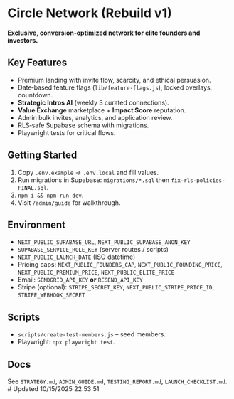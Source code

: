 # Circle Network (Rebuild v1)

**Exclusive, conversion‑optimized network for elite founders and investors.**

## Key Features
- Premium landing with invite flow, scarcity, and ethical persuasion.
- Date‑based feature flags (`lib/feature-flags.js`), locked overlays, countdown.
- **Strategic Intros AI** (weekly 3 curated connections).
- **Value Exchange** marketplace + **Impact Score** reputation.
- Admin bulk invites, analytics, and application review.
- RLS‑safe Supabase schema with migrations.
- Playwright tests for critical flows.

## Getting Started
1. Copy `.env.example` → `.env.local` and fill values.
2. Run migrations in Supabase: `migrations/*.sql` then `fix-rls-policies-FINAL.sql`.
3. `npm i && npm run dev`.
4. Visit `/admin/guide` for walkthrough.

## Environment
- `NEXT_PUBLIC_SUPABASE_URL`, `NEXT_PUBLIC_SUPABASE_ANON_KEY`
- `SUPABASE_SERVICE_ROLE_KEY` (server routes / scripts)
- `NEXT_PUBLIC_LAUNCH_DATE` (ISO datetime)
- Pricing caps: `NEXT_PUBLIC_FOUNDERS_CAP`, `NEXT_PUBLIC_FOUNDING_PRICE`, `NEXT_PUBLIC_PREMIUM_PRICE`, `NEXT_PUBLIC_ELITE_PRICE`
- Email: `SENDGRID_API_KEY` **or** `RESEND_API_KEY`
- Stripe (optional): `STRIPE_SECRET_KEY`, `NEXT_PUBLIC_STRIPE_PRICE_ID`, `STRIPE_WEBHOOK_SECRET`

## Scripts
- `scripts/create-test-members.js` – seed members.
- Playwright: `npx playwright test`.

## Docs
See `STRATEGY.md`, `ADMIN_GUIDE.md`, `TESTING_REPORT.md`, `LAUNCH_CHECKLIST.md`.
#   U p d a t e d   1 0 / 1 5 / 2 0 2 5   2 2 : 5 3 : 5 1  
 